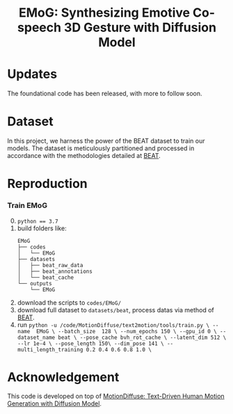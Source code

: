 
<h1 style="text-align: center;">
EMoG: Synthesizing Emotive Co-speech 3D Gesture with Diffusion Model 
</h1>

# Updates
The foundational code has been released, with more to follow soon.

# Dataset
In this project, we harness the power of the BEAT dataset to train our models. The dataset is meticulously partitioned and processed in accordance with the methodologies detailed at [BEAT](https://github.com/PantoMatrix/BEAT).
    
# Reproduction
### Train EMoG
0. `python == 3.7`
1. build folders like:
    ```
    EMoG
    ├── codes
    │   └── EMoG
    ├── datasets
    │   ├── beat_raw_data
    │   ├── beat_annotations
    │   └── beat_cache
    └── outputs
        └── EMoG
    ```
2. download the scripts to `codes/EMoG/`
3. download full dataset to `datasets/beat`, process datas via method of [BEAT](https://github.com/PantoMatrix/BEAT).
7. run ```python -u /code/MotionDiffuse/text2motion/tools/train.py \
    --name  EMoG \
    --batch_size  128 \
    --num_epochs 150 \
    --gpu_id 0 \
    --dataset_name beat \
    --pose_cache bvh_rot_cache \
    --latent_dim 512 \
    --lr 1e-4 \
    --pose_length 150\
    --dim_pose 141 \
    --multi_length_training 0.2 0.4 0.6 0.8 1.0 \``` 

# Acknowledgement
This code is developed on top of [MotionDiffuse: Text-Driven Human Motion Generation with Diffusion Model](https://github.com/mingyuan-zhang/MotionDiffuse).
